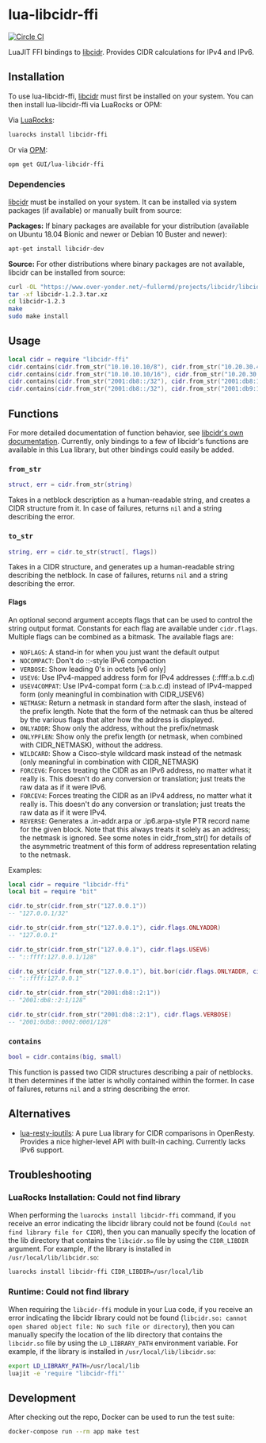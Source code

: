 # lua-libcidr-ffi

[![Circle CI](https://circleci.com/gh/GUI/lua-libcidr-ffi.svg?style=svg)](https://circleci.com/gh/GUI/lua-libcidr-ffi)

LuaJIT FFI bindings to [libcidr](http://www.over-yonder.net/~fullermd/projects/libcidr). Provides CIDR calculations for IPv4 and IPv6.

## Installation

To use lua-libcidr-ffi, [libcidr](#dependencies) must first be installed on your system. You can then install lua-libcidr-ffi via LuaRocks or OPM:

Via [LuaRocks](https://luarocks.org):

```sh
luarocks install libcidr-ffi
```

Or via [OPM](https://opm.openresty.org):

```sh
opm get GUI/lua-libcidr-ffi
```

### Dependencies

[libcidr](http://www.over-yonder.net/~fullermd/projects/libcidr) must be installed on your system. It can be installed via system packages (if available) or manually built from source:

**Packages:** If binary packages are available for your distribution (available on Ubuntu 18.04 Bionic and newer or Debian 10 Buster and newer):

```sh
apt-get install libcidr-dev
```

**Source:** For other distributions where binary packages are not available, libcidr can be installed from source:

```sh
curl -OL "https://www.over-yonder.net/~fullermd/projects/libcidr/libcidr-1.2.3.tar.xz"
tar -xf libcidr-1.2.3.tar.xz
cd libcidr-1.2.3
make
sudo make install
```

## Usage

```lua
local cidr = require "libcidr-ffi"
cidr.contains(cidr.from_str("10.10.10.10/8"), cidr.from_str("10.20.30.40")) -- true
cidr.contains(cidr.from_str("10.10.10.10/16"), cidr.from_str("10.20.30.40")) -- false
cidr.contains(cidr.from_str("2001:db8::/32"), cidr.from_str("2001:db8:1234::1")) -- true
cidr.contains(cidr.from_str("2001:db8::/32"), cidr.from_str("2001:db9:1234::1")) -- false
```

## Functions

For more detailed documentation of function behavior, see [libcidr's own documentation](https://www.over-yonder.net/~fullermd/projects/libcidr/docs/1.2/libcidr-big.html). Currently, only bindings to a few of libcidr's functions are available in this Lua library, but other bindings could easily be added.

### `from_str`

```lua
struct, err = cidr.from_str(string)
```

Takes in a netblock description as a human-readable string, and creates a CIDR structure from it. In case of failures, returns `nil` and a string describing the error.

### `to_str`

```lua
string, err = cidr.to_str(struct[, flags])
```

Takes in a CIDR structure, and generates up a human-readable string describing the netblock. In case of failures, returns `nil` and a string describing the error.

#### Flags

An optional second argument accepts flags that can be used to control the string output format. Constants for each flag are available under `cidr.flags`. Multiple flags can be combined as a bitmask. The available flags are:

- `NOFLAGS`: A stand-in for when you just want the default output
- `NOCOMPACT`: Don't do ::-style IPv6 compaction
- `VERBOSE`: Show leading 0's in octets [v6 only]
- `USEV6`: Use IPv4-mapped address form for IPv4 addresses (::ffff:a.b.c.d)
- `USEV4COMPAT`: Use IPv4-compat form (::a.b.c.d) instead of IPv4-mapped form (only meaningful in combination with CIDR_USEV6)
- `NETMASK`: Return a netmask in standard form after the slash, instead of the prefix length. Note that the form of the netmask can thus be altered by the various flags that alter how the address is displayed.
- `ONLYADDR`: Show only the address, without the prefix/netmask
- `ONLYPFLEN`: Show only the prefix length (or netmask, when combined with CIDR_NETMASK), without the address.
- `WILDCARD`: Show a Cisco-style wildcard mask instead of the netmask (only meaningful in combination with CIDR_NETMASK)
- `FORCEV6`: Forces treating the CIDR as an IPv6 address, no matter what it really is. This doesn't do any conversion or translation; just treats the raw data as if it were IPv6.
- `FORCEV4`: Forces treating the CIDR as an IPv4 address, no matter what it really is. This doesn't do any conversion or translation; just treats the raw data as if it were IPv4.
- `REVERSE`: Generates a .in-addr.arpa or .ip6.arpa-style PTR record name for the given block. Note that this always treats it solely as an address; the netmask is ignored. See some notes in cidr_from_str() for details of the asymmetric treatment of this form of address representation relating to the netmask.

Examples:

```lua
local cidr = require "libcidr-ffi"
local bit = require "bit"

cidr.to_str(cidr.from_str("127.0.0.1"))
-- "127.0.0.1/32"

cidr.to_str(cidr.from_str("127.0.0.1"), cidr.flags.ONLYADDR)
-- "127.0.0.1"

cidr.to_str(cidr.from_str("127.0.0.1"), cidr.flags.USEV6)
-- "::ffff:127.0.0.1/128"

cidr.to_str(cidr.from_str("127.0.0.1"), bit.bor(cidr.flags.ONLYADDR, cidr.flags.USEV6))
-- "::ffff:127.0.0.1"

cidr.to_str(cidr.from_str("2001:db8::2:1"))
-- "2001:db8::2:1/128"

cidr.to_str(cidr.from_str("2001:db8::2:1"), cidr.flags.VERBOSE)
-- "2001:0db8::0002:0001/128"
```

### `contains`

```lua
bool = cidr.contains(big, small)
```

This function is passed two CIDR structures describing a pair of netblocks. It then determines if the latter is wholly contained within the former. In case of failures, returns `nil` and a string describing the error.

## Alternatives

- [lua-resty-iputils](https://github.com/hamishforbes/lua-resty-iputils): A pure Lua library for CIDR comparisons in OpenResty. Provides a nice higher-level API with built-in caching. Currently lacks IPv6 support.

## Troubleshooting

### LuaRocks Installation: Could not find library

When performing the `luarocks install libcidr-ffi` command, if you receive an error indicating the libcidr library could not be found (`Could not find library file for CIDR`), then you can manually specify the location of the lib directory that contains the `libcidr.so` file by using the `CIDR_LIBDIR` argument. For example, if the library is installed in `/usr/local/lib/libcidr.so`:

```sh
luarocks install libcidr-ffi CIDR_LIBDIR=/usr/local/lib
```

### Runtime: Could not find library

When requiring the `libcidr-ffi` module in your Lua code, if you receive an error indicating the libcidr library could not be found (`libcidr.so: cannot open shared object file: No such file or directory`), then you can manually specify the location of the lib directory that contains the `libcidr.so` file by using the `LD_LIBRARY_PATH` environment variable. For example, if the library is installed in `/usr/local/lib/libcidr.so`:


```sh
export LD_LIBRARY_PATH=/usr/local/lib
luajit -e 'require "libcidr-ffi"'
```

## Development

After checking out the repo, Docker can be used to run the test suite:

```sh
docker-compose run --rm app make test
```
